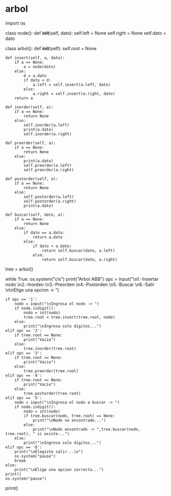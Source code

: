 # arbol
import os

class node():
    def __init__(self, dato):
        self.left = None
        self.right = None
        self.dato = dato

class arbol():
    def __init__(self):
        self.root = None
        
    def insert(self, a, dato):
        if a == None:
            a = node(dato)
        else:
            d = a.dato
            if dato < d:
                a.left = self.insert(a.left, dato)
            else:
                a.right = self.insert(a.right, dato)
        return a

    def inorder(self, a):
        if a == None:
            return None
        else:
            self.inorder(a.left)
            print(a.dato)
            self.inorder(a.right)

    def preorder(self, a):
        if a == None:
            return None
        else:
            print(a.dato)
            self.preorder(a.left)
            self.preorder(a.right)

    def postorder(self, a):
        if a == None:
            return None
        else:
            self.postorder(a.left)
            self.postorder(a.right)
            print(a.dato)

    def buscar(self, dato, a):
        if a == None:
            return None
        else:
            if dato == a.dato:
                return a.dato
            else:
                if dato < a.dato:
                    return self.buscar(dato, a.left)
                else:
                    return self.buscar(dato, a.right)

tree = arbol()

while True:
    os.system("cls")
    print("Arbol ABB")
    opc = input("\n1.-Insertar nodo \n2.-Inorden \n3.-Preorden \n4.-Postorden \n5.-Buscar \n6.-Salir \n\nElige una opcion -> ")

    if opc == '1':
        nodo = input("\nIngresa el nodo -> ")
        if nodo.isdigit():
            nodo = int(nodo)
            tree.root = tree.insert(tree.root, nodo)
        else:
            print("\nIngresa solo digitos...")
    elif opc == '2':
        if tree.root == None:
            print("Vacio")
        else:
            tree.inorder(tree.root)
    elif opc == '3':
        if tree.root == None:
            print("Vacio")
        else:
            tree.preorder(tree.root)
    elif opc == '4':
        if tree.root == None:
            print("Vacio")
        else:
            tree.postorder(tree.root)
    elif opc == '5':
        nodo = input("\nIngresa el nodo a buscar -> ")
        if nodo.isdigit():
            nodo = int(nodo)
            if tree.buscar(nodo, tree.root) == None:
                print("\nNodo no encontrado...")
            else:
                print("\nNodo encontrado -> ",tree.buscar(nodo, tree.root), " si existe...")
        else:
            print("\nIngresa solo digitos...")        
    elif opc == '6':
        print("\nElegiste salir...\n")
        os.system("pause")
        break
    else:
        print("\nElige una opcion correcta...")
    print()
    os.system("pause")

print()
